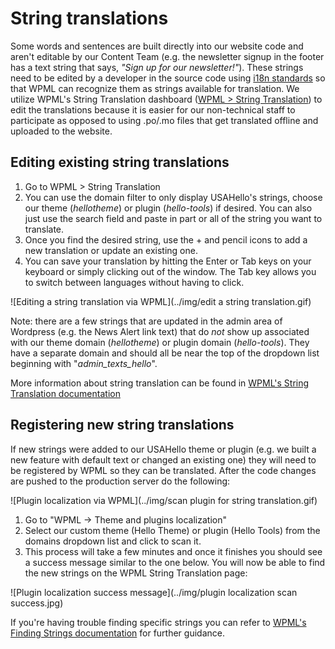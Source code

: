 # String translations

Some words and sentences are built directly into our website code and aren't editable by our Content Team (e.g. the newsletter signup in the footer has a text string that says, _"Sign up for our newsletter!"_). These strings need to be edited by a developer in the source code using [i18n standards](https://codex.wordpress.org/I18n_for_WordPress_Developers#Strings_for_Translation "Strings for translation") so that WPML can recognize them as strings available for translation. We utilize WPML's String Translation dashboard ([WPML > String Translation](https://usahello.org/wp-admin/admin.php?page=wpml-string-translation/menu/string-translation.php "WPML String Translation dashboard")) to edit the translations because it is easier for our non-technical staff to participate as opposed to using .po/.mo files that get translated offline and uploaded to the website.

## Editing existing string translations

1. Go to WPML > String Translation
2. You can use the domain filter to only display USAHello's strings, choose our theme (_hellotheme_) or plugin (_hello-tools_) if desired. You can also just use the search field and paste in part or all of the string you want to translate.
3. Once you find the desired string, use the + and pencil icons to add a new translation or update an existing one.
4. You can save your translation by hitting the Enter or Tab keys on your keyboard or simply clicking out of the window. The Tab key allows you to switch between languages without having to click.

![Editing a string translation via WPML](../img/edit a string translation.gif)

Note: there are a few strings that are updated in the admin area of Wordpress (e.g. the News Alert link text) that do _not_ show up associated with our theme domain (_hellotheme_) or plugin domain (_hello-tools_). They have a separate domain and should all be near the top of the dropdown list beginning with "_admin_texts_hello_".

More information about string translation can be found in [WPML's String Translation documentation](https://wpml.org/documentation/getting-started-guide/string-translation/ "WPML String Translation")

## Registering new string translations

If new strings were added to our USAHello theme or plugin (e.g. we built a new feature with default text or changed an existing one) they will need to be registered by WPML so they can be translated. After the code changes are pushed to the production server do the following:

![Plugin localization via WPML](../img/scan plugin for string translation.gif)

1. Go to "WPML → Theme and plugins localization"
2. Select our custom theme (Hello Theme) or plugin (Hello Tools) from the domains dropdown list and click to scan it.
3. This process will take a few minutes and once it finishes you should see a success message similar to the one below. You will now be able to find the new strings on the WPML String Translation page:

![Plugin localization success message](../img/plugin localization scan success.jpg)

If you're having trouble finding specific strings you can refer to [WPML's Finding Strings documentation](https://wpml.org/documentation/getting-started-guide/string-translation/finding-strings-that-dont-appear-on-the-string-translation-page/ "WPML String Translation Docs") for further guidance.